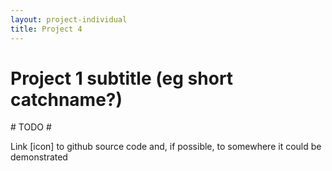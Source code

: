 ```yaml
---
layout: project-individual
title: Project 4
---
```


# Project 1 subtitle (eg short catchname?)

\# TODO \#

Link [icon] to github source code and, if possible, to somewhere it could be demonstrated
